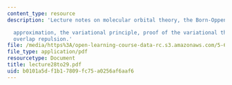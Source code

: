```yaml
---
content_type: resource
description: 'Lecture notes on molecular orbital theory, the Born-Oppenheimer

  approximation, the variational principle, proof of the variational theorem, and
  overlap repulsion.'
file: /media/https%3A/open-learning-course-data-rc.s3.amazonaws.com/5-61-physical-chemistry-fall-2007/b0101a5df1b17809fc75a0256af6aaf6_lecture28to29.pdf
file_type: application/pdf
resourcetype: Document
title: lecture28to29.pdf
uid: b0101a5d-f1b1-7809-fc75-a0256af6aaf6
---
```

